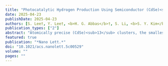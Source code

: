 ```yaml
---
title: "Photocatalytic Hydrogen Production Using Semiconductor (CdSe)<sub>13</sub> Clusters"
date: 2025-04-23
publishDate: 2025-04-23
authors: [S. Lee†, Y. Lee†, <b>H. G. Abbas</b>†, S. Li, <b>S. Y. Kim</b>, K. Lee, S. Li, E. J. Lee, J. Choi, H. Ahn, I. Y. Kim, S. In, <b>S. Ringe*</b>, Y. J. Jang*, J. Yang*]
publication_types: ["2"]
abstract: "Atomically precise (CdSe)<sub>13</sub> clusters, the smallest CdSe semiconductors, represent a unique class of materials at the boundary between nanocrystals and molecules. Despite their promising potential, low structural stability limits their applications as photocatalysts. Herein, we report photocatalytic hydrogen production using atomically precise (CdSe)<sub>13</sub> clusters. To improve stability in aqueous environments, we induce self-assembly into suprastructures, making them suitable for water splitting. Our findings demonstrate that Co<sup>2+</sup> doping enhances the electrical properties of these clusters, while bipyridine serves as cocatalyst by interacting with Co<sup>2+</sup> dopants and providing catalytic active sites. Through the synergistic effects of Co<sup>2+</sup> doping and bipyridine, Co<sup>2+</sup>-doped (CdSe)<sub>13</sub> suprastructures achieve promising hydrogen evolution activity, surpassing those of undoped suprastructures or nanoclusters. Theoretical calculations confirm that Co<sup>2+</sup> doping and bipyridine incorporation lower the hydrogen adsorption energy, consistent with the experimental results. These results highlight the potential of semiconductor (CdSe)<sub>13</sub> clusters as photocatalysts for sustainable hydrogen production."
featured: true
publication: "*Nano Lett.*"
doi: "10.1021/acs.nanolett.5c00529"
volume: ""
pages: ""
---
```


